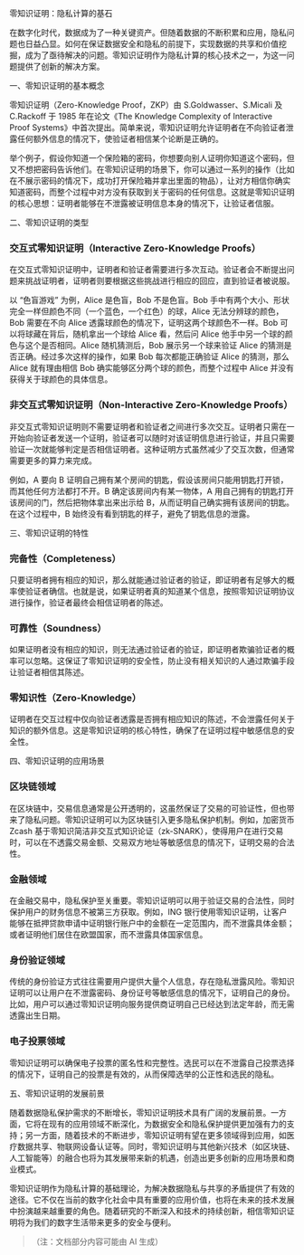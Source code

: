零知识证明：隐私计算的基石



在数字化时代，数据成为了一种关键资产。但随着数据的不断积累和应用，隐私问题也日益凸显。如何在保证数据安全和隐私的前提下，实现数据的共享和价值挖掘，成为了亟待解决的问题。零知识证明作为隐私计算的核心技术之一，为这一问题提供了创新的解决方案。


一、零知识证明的基本概念



零知识证明（Zero-Knowledge Proof，ZKP）由 S.Goldwasser、S.Micali 及 C.Rackoff 于 1985 年在论文《The Knowledge Complexity of Interactive Proof Systems》中首次提出。简单来说，零知识证明允许证明者在不向验证者泄露任何额外信息的情况下，使验证者相信某个论断是正确的。


举个例子，假设你知道一个保险箱的密码，你想要向别人证明你知道这个密码，但又不想把密码告诉他们。在零知识证明的场景下，你可以通过一系列的操作（比如在不展示密码的情况下，成功打开保险箱并拿出里面的物品），让对方相信你确实知道密码，而整个过程中对方没有获取到关于密码的任何信息。这就是零知识证明的核心思想：证明者能够在不泄露被证明信息本身的情况下，让验证者信服。


二、零知识证明的类型



### 交互式零知识证明（Interactive Zero-Knowledge Proofs）&#xA;

在交互式零知识证明中，证明者和验证者需要进行多次互动。验证者会不断提出问题来挑战证明者，证明者则要根据这些挑战进行相应的回应，直到验证者被说服。


以 “色盲游戏” 为例，Alice 是色盲，Bob 不是色盲。Bob 手中有两个大小、形状完全一样但颜色不同（一个蓝色，一个红色）的球，Alice 无法分辨球的颜色，Bob 需要在不向 Alice 透露球颜色的情况下，证明这两个球颜色不一样。Bob 可以将球藏在背后，随机拿出一个球给 Alice 看，然后问 Alice 他手中另一个球的颜色与这个是否相同。Alice 随机猜测后，Bob 展示另一个球来验证 Alice 的猜测是否正确。经过多次这样的操作，如果 Bob 每次都能正确验证 Alice 的猜测，那么 Alice 就有理由相信 Bob 确实能够区分两个球的颜色，而整个过程中 Alice 并没有获得关于球颜色的具体信息。


### 非交互式零知识证明（Non-Interactive Zero-Knowledge Proofs）&#xA;

非交互式零知识证明则不需要证明者和验证者之间进行多次交互。证明者只需在一开始向验证者发送一个证明，验证者可以随时对该证明信息进行验证，并且只需要验证一次就能够判定是否相信证明者。这种证明方式虽然减少了交互次数，但通常需要更多的算力来完成。


例如，A 要向 B 证明自己拥有某个房间的钥匙，假设该房间只能用钥匙打开锁，而其他任何方法都打不开。B 确定该房间内有某一物体，A 用自己拥有的钥匙打开该房间的门，然后把物体拿出来出示给 B，从而证明自己确实拥有该房间的钥匙。在这个过程中，B 始终没有看到钥匙的样子，避免了钥匙信息的泄露。


三、零知识证明的特性



### 完备性（Completeness）&#xA;

只要证明者拥有相应的知识，那么就能通过验证者的验证，即证明者有足够大的概率使验证者确信。也就是说，如果证明者真的知道某个信息，按照零知识证明协议进行操作，验证者最终会相信证明者的陈述。


### 可靠性（Soundness）&#xA;

如果证明者没有相应的知识，则无法通过验证者的验证，即证明者欺骗验证者的概率可以忽略。这保证了零知识证明的安全性，防止没有相关知识的人通过欺骗手段让验证者相信其陈述。


### 零知识性（Zero-Knowledge）&#xA;

证明者在交互过程中仅向验证者透露是否拥有相应知识的陈述，不会泄露任何关于知识的额外信息。这是零知识证明的核心特性，确保了在证明过程中敏感信息的安全性。


四、零知识证明的应用场景



### 区块链领域&#xA;

在区块链中，交易信息通常是公开透明的，这虽然保证了交易的可验证性，但也带来了隐私问题。零知识证明可以为区块链引入更多隐私保护机制。例如，加密货币 Zcash 基于零知识简洁非交互式知识论证（zk-SNARK），使得用户在进行交易时，可以在不透露交易金额、交易双方地址等敏感信息的情况下，证明交易的合法性。


### 金融领域&#xA;

在金融交易中，隐私保护至关重要。零知识证明可以用于验证交易的合法性，同时保护用户的财务信息不被第三方获取。例如，ING 银行使用零知识证明，让客户能够在抵押贷款申请中证明银行账户中的金额在一定范围内，而不泄露具体金额；或者证明他们居住在欧盟国家，而不泄露具体国家信息。


### 身份验证领域&#xA;

传统的身份验证方式往往需要用户提供大量个人信息，存在隐私泄露风险。零知识证明可以让用户在不泄露密码、身份证号等敏感信息的情况下，证明自己的身份。比如，用户可以通过零知识证明向服务提供商证明自己已经达到法定年龄，而无需透露出生日期。


### 电子投票领域&#xA;

零知识证明可以确保电子投票的匿名性和完整性。选民可以在不泄露自己投票选择的情况下，证明自己的投票是有效的，从而保障选举的公正性和选民的隐私。


五、零知识证明的发展前景



随着数据隐私保护需求的不断增长，零知识证明技术具有广阔的发展前景。一方面，它将在现有的应用领域不断深化，为数据安全和隐私保护提供更加强有力的支持；另一方面，随着技术的不断进步，零知识证明有望在更多领域得到应用，如医疗数据共享、物联网设备认证等。同时，零知识证明与其他新兴技术（如区块链、人工智能等）的融合也将为其发展带来新的机遇，创造出更多创新的应用场景和商业模式。


零知识证明作为隐私计算的基础理论，为解决数据隐私与共享的矛盾提供了有效的途径。它不仅在当前的数字化社会中具有重要的应用价值，也将在未来的技术发展中扮演越来越重要的角色。随着研究的不断深入和技术的持续创新，相信零知识证明将为我们的数字生活带来更多的安全与便利。


> （注：文档部分内容可能由 AI 生成）
>